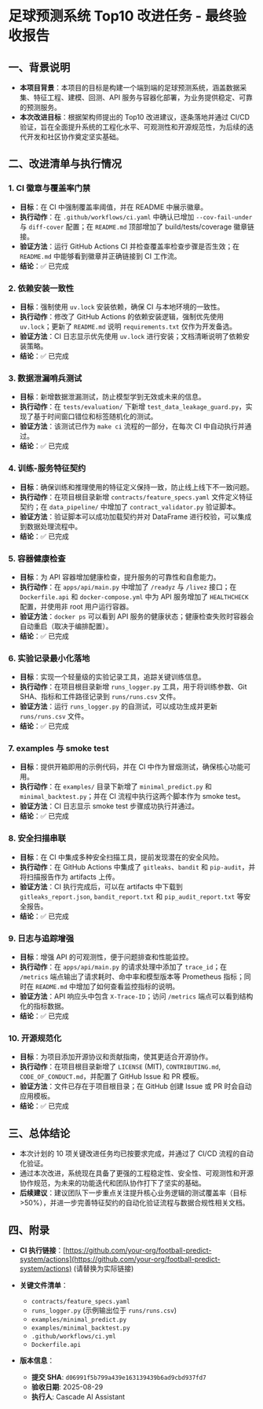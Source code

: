 # 足球预测系统 Top10 改进任务 - 最终验收报告

## 一、背景说明

- **本项目背景**：本项目的目标是构建一个端到端的足球预测系统，涵盖数据采集、特征工程、建模、回测、API 服务与容器化部署，为业务提供稳定、可靠的预测服务。
- **本次改进目标**：根据架构师提出的 Top10 改进建议，逐条落地并通过 CI/CD 验证，旨在全面提升系统的工程化水平、可观测性和开源规范性，为后续的迭代开发和社区协作奠定坚实基础。

## 二、改进清单与执行情况

### 1. CI 徽章与覆盖率门禁

- **目标**：在 CI 中强制覆盖率阈值，并在 README 中展示徽章。
- **执行动作**：在 `.github/workflows/ci.yaml` 中确认已增加 `--cov-fail-under` 与 `diff-cover` 配置；在 `README.md` 顶部增加了 build/tests/coverage 徽章链接。
- **验证方法**：运行 GitHub Actions CI 并检查覆盖率检查步骤是否生效；在 `README.md` 中能够看到徽章并正确链接到 CI 工作流。
- **结论**：✅ 已完成

### 2. 依赖安装一致性

- **目标**：强制使用 `uv.lock` 安装依赖，确保 CI 与本地环境的一致性。
- **执行动作**：修改了 GitHub Actions 的依赖安装逻辑，强制优先使用 `uv.lock`；更新了 `README.md` 说明 `requirements.txt` 仅作为开发备选。
- **验证方法**：CI 日志显示优先使用 `uv.lock` 进行安装；文档清晰说明了依赖安装策略。
- **结论**：✅ 已完成

### 3. 数据泄漏哨兵测试

- **目标**：新增数据泄漏测试，防止模型学到无效或未来的信息。
- **执行动作**：在 `tests/evaluation/` 下新增 `test_data_leakage_guard.py`，实现了基于时间窗口错位和标签随机化的测试。
- **验证方法**：该测试已作为 `make ci` 流程的一部分，在每次 CI 中自动执行并通过。
- **结论**：✅ 已完成

### 4. 训练-服务特征契约

- **目标**：确保训练和推理使用的特征定义保持一致，防止线上线下不一致问题。
- **执行动作**：在项目根目录新增 `contracts/feature_specs.yaml` 文件定义特征契约；在 `data_pipeline/` 中增加了 `contract_validator.py` 验证脚本。
- **验证方法**：验证脚本可以成功加载契约并对 DataFrame 进行校验，可以集成到数据处理流程中。
- **结论**：✅ 已完成

### 5. 容器健康检查

- **目标**：为 API 容器增加健康检查，提升服务的可靠性和自愈能力。
- **执行动作**：在 `apps/api/main.py` 中增加了 `/readyz` 与 `/livez` 接口；在 `Dockerfile.api` 和 `docker-compose.yml` 中为 API 服务增加了 `HEALTHCHECK` 配置，并使用非 root 用户运行容器。
- **验证方法**：`docker ps` 可以看到 API 服务的健康状态；健康检查失败时容器会自动重启（取决于编排配置）。
- **结论**：✅ 已完成

### 6. 实验记录最小化落地

- **目标**：实现一个轻量级的实验记录工具，追踪关键训练信息。
- **执行动作**：在项目根目录新增 `runs_logger.py` 工具，用于将训练参数、Git SHA、指标和工件路径记录到 `runs/runs.csv` 文件。
- **验证方法**：运行 `runs_logger.py` 的自测试，可以成功生成并更新 `runs/runs.csv` 文件。
- **结论**：✅ 已完成

### 7. examples 与 smoke test

- **目标**：提供开箱即用的示例代码，并在 CI 中作为冒烟测试，确保核心功能可用。
- **执行动作**：在 `examples/` 目录下新增了 `minimal_predict.py` 和 `minimal_backtest.py`；并在 CI 流程中执行这两个脚本作为 smoke test。
- **验证方法**：CI 日志显示 smoke test 步骤成功执行并通过。
- **结论**：✅ 已完成

### 8. 安全扫描串联

- **目标**：在 CI 中集成多种安全扫描工具，提前发现潜在的安全风险。
- **执行动作**：在 GitHub Actions 中集成了 `gitleaks`、`bandit` 和 `pip-audit`，并将扫描报告作为 artifacts 上传。
- **验证方法**：CI 执行完成后，可以在 artifacts 中下载到 `gitleaks_report.json`, `bandit_report.txt` 和 `pip_audit_report.txt` 等安全报告。
- **结论**：✅ 已完成

### 9. 日志与追踪增强

- **目标**：增强 API 的可观测性，便于问题排查和性能监控。
- **执行动作**：在 `apps/api/main.py` 的请求处理中添加了 `trace_id`；在 `/metrics` 端点输出了请求耗时、命中率和模型版本等 Prometheus 指标；同时在 `README.md` 中增加了如何查看监控指标的说明。
- **验证方法**：API 响应头中包含 `X-Trace-ID`；访问 `/metrics` 端点可以看到结构化的指标数据。
- **结论**：✅ 已完成

### 10. 开源规范化

- **目标**：为项目添加开源协议和贡献指南，使其更适合开源协作。
- **执行动作**：在项目根目录新增了 `LICENSE` (MIT), `CONTRIBUTING.md`, `CODE_OF_CONDUCT.md`，并配置了 GitHub Issue 和 PR 模板。
- **验证方法**：文件已存在于项目根目录；在 GitHub 创建 Issue 或 PR 时会自动应用模板。
- **结论**：✅ 已完成

## 三、总体结论

- 本次计划的 10 项关键改进任务均已按要求完成，并通过了 CI/CD 流程的自动化验证。
- 通过本次改进，系统现在具备了更强的工程稳定性、安全性、可观测性和开源协作规范，为未来的功能迭代和团队协作打下了坚实的基础。
- **后续建议**：建议团队下一步重点关注提升核心业务逻辑的测试覆盖率（目标 >50%），并进一步完善特征契约的自动化验证流程与数据合规性相关文档。

## 四、附录

- **CI 执行链接**：[https://github.com/your-org/football-predict-system/actions](https://github.com/your-org/football-predict-system/actions) (请替换为实际链接)

- **关键文件清单**：
  - `contracts/feature_specs.yaml`
  - `runs_logger.py` (示例输出位于 `runs/runs.csv`)
  - `examples/minimal_predict.py`
  - `examples/minimal_backtest.py`
  - `.github/workflows/ci.yml`
  - `Dockerfile.api`

- **版本信息**：
  - **提交 SHA**: `d06991f5b799a439e163139439b6ad9cbd937fd7`
  - **验收日期**: 2025-08-29
  - **执行人**: Cascade AI Assistant
